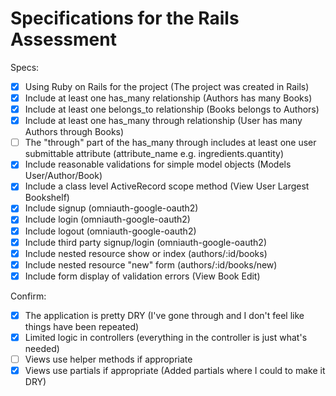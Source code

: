 # Specifications for the Rails Assessment

Specs:
- [x] Using Ruby on Rails for the project (The project was created in Rails)
- [x] Include at least one has_many relationship (Authors has many Books)
- [x] Include at least one belongs_to relationship (Books belongs to Authors)
- [x] Include at least one has_many through relationship (User has many Authors through Books)
- [ ] The "through" part of the has_many through includes at least one user submittable attribute (attribute_name e.g. ingredients.quantity)
- [x] Include reasonable validations for simple model objects (Models User/Author/Book)
- [x] Include a class level ActiveRecord scope method (View User Largest Bookshelf)
- [x] Include signup (omniauth-google-oauth2)
- [x] Include login (omniauth-google-oauth2)
- [x] Include logout (omniauth-google-oauth2)
- [x] Include third party signup/login (omniauth-google-oauth2)
- [x] Include nested resource show or index (authors/:id/books)
- [x] Include nested resource "new" form (authors/:id/books/new)
- [x] Include form display of validation errors (View Book Edit)

Confirm:
- [x] The application is pretty DRY (I've gone through and I don't feel like things have been repeated)
- [x] Limited logic in controllers (everything in the controller is just what's needed)
- [ ] Views use helper methods if appropriate
- [x] Views use partials if appropriate (Added partials where I could to make it DRY)
